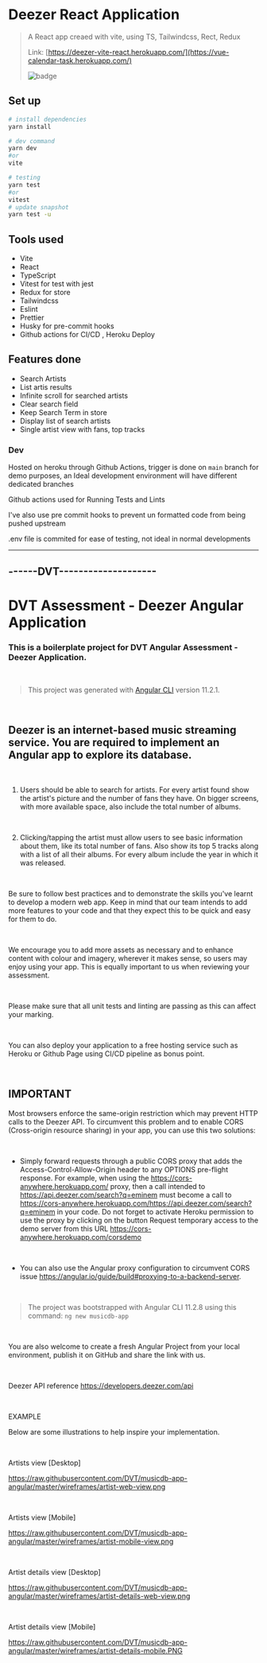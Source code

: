 # Deezer React Application

> A React app creaed with vite, using TS, Tailwindcss, Rect, Redux
>
> Link: [https://deezer-vite-react.herokuapp.com/](https://vue-calendar-task.herokuapp.com/)
>
> ![badge](https://github.com/manuelgeek/deezer-vite-react-ts/workflows/Lint%20and%20Test%20CI/badge.svg)

## Set up

```bash
# install dependencies
yarn install

# dev command
yarn dev
#or
vite

# testing
yarn test
#or
vitest
# update snapshot
yarn test -u

```

## Tools used

- Vite
- React
- TypeScript
- Vitest for test with jest
- Redux for store
- Tailwindcss
- Eslint
- Prettier
- Husky for pre-commit hooks
- Github actions for CI/CD , Heroku Deploy

## Features done

- Search Artists
- List artis results
- Infinite scroll for searched artists
- Clear search field
- Keep Search Term in store
- Display list of search artists
- Single artist view with fans, top tracks

### Dev

Hosted on heroku through Github Actions, trigger is done on `main` branch for demo purposes, an Ideal development environment will have different dedicated branches

Github actions used for Running Tests and Lints

I've also use pre commit hooks to prevent un formatted code from being pushed upstream

.env file is commited for ease of testing, not ideal in normal developments

---

## ------DVT--------------------

# DVT Assessment - Deezer Angular Application

### This is a boilerplate project for DVT Angular Assessment - Deezer Application.

<br/>

> This project was generated with [Angular CLI](https://github.com/angular/angular-cli) version 11.2.1.

<br/>

## Deezer is an internet-based music streaming service. You are required to implement an Angular app to explore its database.

<br />

1.  Users should be able to search for artists. For every artist found show the artist's picture and the number of fans they have. On bigger screens, with more available space, also include the total number of albums.

<br />

2.  Clicking/tapping the artist must allow users to see basic information about them, like its total number of fans. Also show its top 5 tracks along with a list of all their albums. For every album include the year in which it was released.

<br />

Be sure to follow best practices and to demonstrate the skills you've learnt to develop a modern web app. Keep in mind that our team intends to add more features to your code and that they expect this to be quick and easy for them to do.

<br />

We encourage you to add more assets as necessary and to enhance content with colour and imagery, wherever it makes sense, so users may enjoy using your app. This is equally important to us when reviewing your assessment.

<br />

Please make sure that all unit tests and linting are passing as this can affect your marking.

<br />

You can also deploy your application to a free hosting service such as Heroku or Github Page using CI/CD pipeline as bonus point.

<br />

## IMPORTANT

Most browsers enforce the same-origin restriction which may prevent HTTP calls to the Deezer API. To circumvent this problem and to enable CORS (Cross-origin resource sharing) in your app, you can use this two solutions:

<br />

- Simply forward requests through a public CORS proxy that adds the Access-Control-Allow-Origin header to any OPTIONS pre-flight response. For example, when using the https://cors-anywhere.herokuapp.com/ proxy, then a call intended to https://api.deezer.com/search?q=eminem must become a call to https://cors-anywhere.herokuapp.com/https://api.deezer.com/search?q=eminem in your code.
  Do not forget to activate Heroku permission to use the proxy by clicking on the button Request temporary access to the demo server from this URL https://cors-anywhere.herokuapp.com/corsdemo

<br />

- You can also use the Angular proxy configuration to circumvent CORS issue https://angular.io/guide/build#proxying-to-a-backend-server.

<br />

> The project was bootstrapped with Angular CLI 11.2.8 using this command: `ng new musicdb-app`

<br />

You are also welcome to create a fresh Angular Project from your local environment, publish it on GitHub and share the link with us.

<br />

Deezer API reference
https://developers.deezer.com/api

<br />

EXAMPLE

Below are some illustrations to help inspire your implementation.

<br />

Artists view [Desktop]

https://raw.githubusercontent.com/DVT/musicdb-app-angular/master/wireframes/artist-web-view.png

<br />

Artists view [Mobile]

https://raw.githubusercontent.com/DVT/musicdb-app-angular/master/wireframes/artist-mobile-view.png

<br />

Artist details view [Desktop]

https://raw.githubusercontent.com/DVT/musicdb-app-angular/master/wireframes/artist-details-web-view.png

<br />

Artist details view [Mobile]

https://raw.githubusercontent.com/DVT/musicdb-app-angular/master/wireframes/artist-details-mobile.PNG
